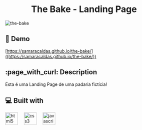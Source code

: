 <h1 align="center" id="title">The Bake - Landing Page</h1>

![the-bake](https://github.com/samaracaldas/the-bake/assets/92318337/2c374cce-2db1-4187-bb85-6299eb502493)


<h2>🚀 Demo</h2>

[https://samaracaldas.github.io/the-bake/]((https://samaracaldas.github.io/the-bake/))

<h2>:page_with_curl: Description</h2>
<p id="description">Esta é uma Landing Page de uma padaria fictícia!</p>

  
<h2>💻 Built with</h2>

<div align="left">
  <img src="https://cdn.jsdelivr.net/gh/devicons/devicon/icons/html5/html5-plain.svg" height="40" alt="html5 logo"  />
  <img width="12" />
  <img src="https://cdn.jsdelivr.net/gh/devicons/devicon/icons/css3/css3-plain.svg" height="40" alt="css3 logo"  />
  <img width="12" />
  <img src="https://cdn.jsdelivr.net/gh/devicons/devicon/icons/javascript/javascript-original.svg" height="40" alt="javascript logo"  />
  <img width="12" /> 
</div>
